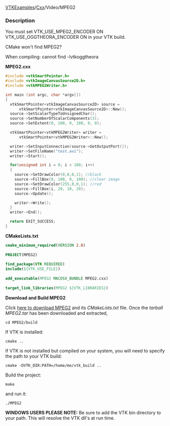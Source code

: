 [VTKExamples](/home/)/[Cxx](/Cxx)/Video/MPEG2

### Description
You must set
VTK_USE_MPEG2_ENCODER ON
VTK_USE_OGGTHEORA_ENCODER ON
in your VTK build.

CMake won't find MPEG2?

When compiling: cannot find -lvtkoggtheora

**MPEG2.cxx**
```c++
#include <vtkSmartPointer.h>
#include <vtkImageCanvasSource2D.h>
#include <vtkMPEG2Writer.h>

int main (int argc, char *argv[])
{
  vtkSmartPointer<vtkImageCanvasSource2D> source =
      vtkSmartPointer<vtkImageCanvasSource2D>::New();
  source->SetScalarTypeToUnsignedChar();
  source->SetNumberOfScalarComponents(3);
  source->SetExtent(0, 100, 0, 100, 0, 0);

  vtkSmartPointer<vtkMPEG2Writer> writer =
      vtkSmartPointer<vtkMPEG2Writer>::New();

  writer->SetInputConnection(source->GetOutputPort());
  writer->SetFileName("test.avi");
  writer->Start();

  for(unsigned int i = 0; i < 100; i++)
  {
    source->SetDrawColor(0,0,0,1); //black
    source->FillBox(0, 100, 0, 100); //clear image
    source->SetDrawColor(255,0,0,1); //red
    source->FillBox(i, 20, 10, 20);
    source->Update();

    writer->Write();
  }
  writer->End();

  return EXIT_SUCCESS;
}
```
**CMakeLists.txt**
```cmake
cmake_minimum_required(VERSION 2.8)
 
PROJECT(MPEG2)
 
find_package(VTK REQUIRED)
include(${VTK_USE_FILE})
 
add_executable(MPEG2 MACOSX_BUNDLE MPEG2.cxx)
 
target_link_libraries(MPEG2 ${VTK_LIBRARIES})
```

**Download and Build MPEG2**

Click [here to download MPEG2](https://github.com/lorensen/VTKWikiExamplesTarballs/raw/master/MPEG2.tar) and its *CMakeLists.txt* file.
Once the *tarball MPEG2.tar* has been downloaded and extracted,
```
cd MPEG2/build 
```
If VTK is installed:
```
cmake ..
```
If VTK is not installed but compiled on your system, you will need to specify the path to your VTK build:
```
cmake -DVTK_DIR:PATH=/home/me/vtk_build ..
```
Build the project:
```
make
```
and run it:
```
./MPEG2
```
**WINDOWS USERS PLEASE NOTE:** Be sure to add the VTK bin directory to your path. This will resolve the VTK dll's at run time.

